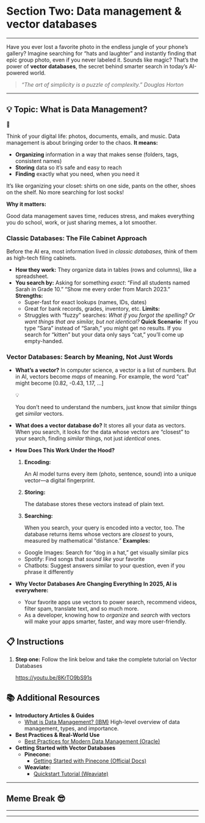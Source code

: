 # **Section Two: Data management & vector databases**

---

Have you ever lost a favorite photo in the endless jungle of your phone’s gallery? Imagine searching for “hats and laughter” and instantly finding that epic group photo, even if you never labeled it. Sounds like magic? That’s the power of **vector databases**, the secret behind smarter search in today’s AI-powered world.

> _“The art of simplicity is a puzzle of complexity.” Douglas Horton_

---

## 💡 Topic: What is Data Management?

<aside>
🧠

Think of your digital life: photos, documents, emails, and music. Data management is about bringing order to the chaos. **It means:**

- **Organizing** information in a way that makes sense (folders, tags, consistent names)
- **Storing** data so it’s safe and easy to reach
- **Finding** exactly what you need, when you need it

It’s like organizing your closet: shirts on one side, pants on the other, shoes on the shelf. No more searching for lost socks!

**Why it matters:**

Good data management saves time, reduces stress, and makes everything you do school, work, or just sharing memes, a lot smoother.

</aside>

### **Classic Databases: The File Cabinet Approach**

Before the AI era, most information lived in _classic databases,_ think of them as high-tech filing cabinets.

- **How they work:**
  They organize data in tables (rows and columns), like a spreadsheet.
- **You search by:**
  Asking for something _exact_:
  “Find all students named Sarah in Grade 10.”
  “Show me every order from March 2023.”
  **Strengths:**
  - Super-fast for exact lookups (names, IDs, dates)
  - Great for bank records, grades, inventory, etc.
  **Limits:**
  - Struggles with “fuzzy” searches:
    _What if you forgot the spelling?_
    _Or want things that are similar, but not identical?_
  **Quick Scenario:**
  If you type “Sara” instead of “Sarah,” you might get no results.
  If you search for “kitten” but your data only says “cat,” you’ll come up empty-handed.

### **Vector Databases: Search by Meaning, Not Just Words**

- **What’s a vector?**
  In computer science, a vector is a list of numbers. But in AI, vectors become _maps_ of meaning.
  For example, the word “cat” might become [0.82, -0.43, 1.17, …]
    <aside>
    💡
    
    You don’t need to understand the numbers, just know that *similar* things get *similar* vectors.
    
    </aside>

- **What does a vector database do?**
  It stores all your data as vectors. When you search, it looks for the data whose vectors are “closest” to your search, finding _similar_ things, not just _identical_ ones.
- **How Does This Work Under the Hood?**
  1. **Encoding:**

     An AI model turns every item (photo, sentence, sound) into a unique vector—a digital fingerprint.

  2. **Storing:**

     The database stores these vectors instead of plain text.

  3. **Searching:**

     When you search, your query is encoded into a vector, too. The database returns items whose vectors are _closest_ to yours, measured by mathematical “distance.”
  **Examples:**
  - Google Images: Search for “dog in a hat,” get visually similar pics
  - Spotify: Find songs that _sound like_ your favorite
  - Chatbots: Suggest answers similar to your question, even if you phrase it differently
- **Why Vector Databases Are Changing Everything**
  **In 2025, AI is everywhere:**
  - Your favorite apps use vectors to power search, recommend videos, filter spam, translate text, and so much more.
  - As a developer, knowing how to _organize_ and _search_ with vectors will make your apps smarter, faster, and way more user-friendly.

## 📋 Instructions

1. **Step one:** Follow the link below and take the complete tutorial on Vector Databases

   https://youtu.be/8KrTO9bS91s

## 📚 Additional Resources

- **Introductory Articles & Guides**
  - [What is Data Management? (IBM)](https://www.ibm.com/topics/data-management)
    High-level overview of data management, types, and importance.
- **Best Practices & Real-World Use**
  - [Best Practices for Modern Data Management (Oracle)](https://www.oracle.com/database/what-is-data-management/)
- **Getting Started with Vector Databases**
  - **Pinecone:**
    - [Getting Started with Pinecone (Official Docs)](https://docs.pinecone.io/docs/quickstart)
  - **Weaviate:**
    - [Quickstart Tutorial (Weaviate)](https://weaviate.io/developers/weaviate/current/getting-started/quickstart.html)

---

## Meme Break 😎

---

---
